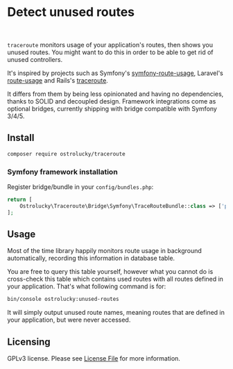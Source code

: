 # Detect unused routes

<br>


`traceroute` monitors usage of your application's routes, then shows you unused routes. You might want to do this in order to be able to get rid of unused controllers.
 
It's inspired by projects such as Symfony's [symfony-route-usage](https://github.com/migrify/symfony-route-usage), Laravel's [route-usage](https://github.com/julienbourdeau/route-usage/) and Rails's [traceroute](https://github.com/amatsuda/traceroute).
 
It differs from them by being less opinionated and having no dependencies, thanks to SOLID and decoupled design.
Framework integrations come as optional bridges, currently shipping with bridge compatible with Symfony 3/4/5.

## Install

```bash
composer require ostrolucky/traceroute
```

### Symfony framework installation

Register bridge/bundle in your `config/bundles.php`:

```php
return [
    Ostrolucky\Traceroute\Bridge\Symfony\TraceRouteBundle::class => ['prod' => true],
];
```

## Usage

Most of the time library happily monitors route usage in background automatically, recording this information in database table.

You are free to query this table yourself, however what you cannot do is cross-check this table which contains used routes with all routes defined in your application. That's what following command is for:

```bash
bin/console ostrolucky:unused-routes
```

It will simply output unused route names, meaning routes that are defined in your application, but were never accessed.

## Licensing

GPLv3 license. Please see [License File](LICENSE.md) for more information.
